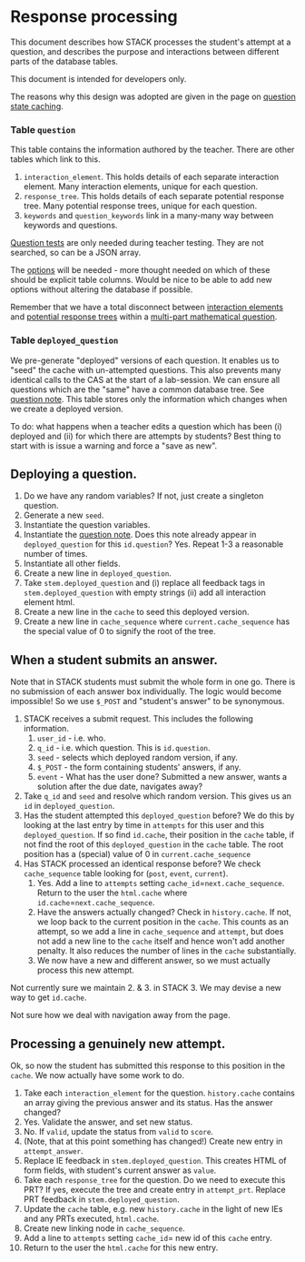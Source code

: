 # Response processing

This document describes how STACK processes the student's 
attempt at a question, and describes the purpose and 
interactions between different parts of the database tables.

This document is intended for developers only.

The reasons why this design was adopted are given in the page on [question state caching](Question_state_caching).

### Table `question`

This table contains the information authored by the teacher.   There are other tables which link to this.

1. `interaction_element`.  This holds details of each separate interaction element.  Many interaction elements, unique for each question.
2. `response_tree`.  This holds details of each separate potential response tree.  Many potential response trees, unique for each question.
3. `keywords` and `question_keywords` link in a many-many way between keywords and questions.

[Question tests](../Authoring/Testing) are only needed during teacher testing.  They are not searched, so can be a JSON array.

The [options](../Authoring/Options) will be needed - more thought needed on which of these should be explicit table columns.   Would be nice to be able to add new options without altering the database if possible.

Remember that we have a total disconnect between [interaction elements](../Authoring/Interaction_elements)
and [potential response trees](../Authoring/Potential_response_trees) within a [multi-part mathematical question](../Authoring/Multi-part_mathematical_questions).


### Table `deployed_question`

We pre-generate "deployed" versions of each question.  It enables us to "seed" the cache with un-attempted questions.  This also prevents many identical calls to the CAS
at the start of a lab-session.   We can ensure all questions which are the "same" have a common database tree.  See [question note](../Authoring/Question_note).  This table stores only the information which changes when we create a deployed version.

To do:  what happens when a teacher edits a question which has been (i) deployed and (ii) for which there are attempts by students?  Best thing to start with is issue a warning and force a "save as new".

## Deploying a question.

1. Do we have any random variables?  If not, just create a singleton question.
2. Generate a new `seed`.
3. Instantiate the question variables.
4. Instantiate the [question note](../Authoring/Question_note).  Does this note already appear in `deployed_question` for this `id.question`? Yes. Repeat 1-3 a reasonable number of times. 
5. Instantiate all other fields.
6. Create a new line in `deployed_question`.
7. Take `stem.deployed_question` and (i) replace all feedback tags in `stem.deployed_question` with empty strings (ii) add all interaction element html.
8. Create a new line in the `cache` to seed this deployed version.
9. Create a new line in `cache_sequence` where `current.cache_sequence` has the special value of 0 to signify the root of the tree.

## When a student submits an answer.

Note that in STACK students must submit the whole form in one go.  There is no submission of each answer box individually.  The logic would become impossible!
So we use `$_POST` and "student's answer" to be synonymous. 

1. STACK receives a submit request.  This includes the following information.
    1. `user_id` - i.e. who.
    2. `q_id`    - i.e. which question. This is `id.question`.
    3. `seed`    - selects which deployed random version, if any.
    4. `$_POST`  - the form containing students' answers, if any.
    5. `event`   - What has the user done? Submitted a new answer, wants a solution after the due date, navigates away?
2. Take `q_id` and `seed` and resolve which random version.  This gives us an `id` in `deployed_question`.
3. Has the student attempted this `deployed_question` before?  We do this by looking at the last entry by time in `attempts` for this user and this `deployed_question`.
   If so find `id.cache`, their position in the `cache` table, if not find the root of this `deployed_question` in the `cache` table.
   The root position has a (special) value of 0 in `current.cache_sequence`
4. Has STACK processed an identical response before?  We check `cache_sequence` table looking for (`post`, `event`, `current`).
   1. Yes.  Add a line to `attempts` setting `cache_id`=`next.cache_sequence`.  Return to the user the `html.cache` where `id.cache`=`next.cache_sequence`.
   2. Have the answers actually changed? Check in `history.cache`. If not, we loop back to the current position in the `cache`.  This counts as an attempt, so we add a line in `cache_sequence` and `attempt`, but does not add a new line to the `cache` itself and hence won't add another penalty.  It also reduces the number of lines in the `cache` substantially.
   3. We now have a new and different answer, so we must actually process this new attempt.

Not currently sure we maintain 2. & 3. in STACK 3.  We may devise a new way to get `id.cache`. 

Not sure how we deal with navigation away from the page. 

## Processing a genuinely new attempt.

Ok, so now the student has submitted this response to this position in the `cache`.  We now actually have some work to do.

1. Take each `interaction_element` for the question.  `history.cache` contains an array giving the previous answer and its status.  Has the answer changed?
  1. Yes.  Validate the answer, and set new status.
  2. No.   If `valid`, update the status from `valid` to `score`.
  3. (Note, that at this point something has changed!)  Create new entry in `attempt_answer`.
  3. Replace IE feedback in `stem.deployed_question`.   This creates HTML of form fields, with student's current answer as `value`.
2. Take each `response_tree` for the question.  Do we need to execute this PRT?
   If yes, execute the tree and create entry in `attempt_prt`. Replace PRT feedback in `stem.deployed_question`.
3. Update the `cache` table, e.g. new `history.cache` in the light of new IEs and any PRTs executed, `html.cache`.
4. Create new linking node in `cache_sequence`.
5. Add a line to `attempts` setting `cache_id`= new id of this `cache` entry.
6. Return to the user the `html.cache` for this new entry.

